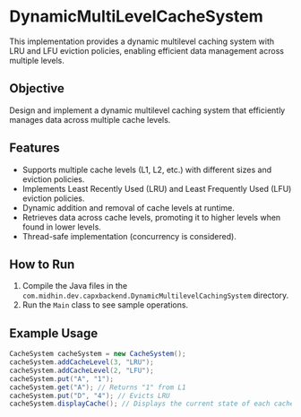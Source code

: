 # DynamicMultiLevelCacheSystem
This implementation provides a dynamic multilevel caching system with LRU and LFU eviction policies, enabling efficient data management across multiple levels.


## Objective
Design and implement a dynamic multilevel caching system that efficiently manages data across multiple cache levels.

## Features
- Supports multiple cache levels (L1, L2, etc.) with different sizes and eviction policies.
- Implements Least Recently Used (LRU) and Least Frequently Used (LFU) eviction policies.
- Dynamic addition and removal of cache levels at runtime.
- Retrieves data across cache levels, promoting it to higher levels when found in lower levels.
- Thread-safe implementation (concurrency is considered).

## How to Run
1. Compile the Java files in the `com.midhin.dev.capxbackend.DynamicMultilevelCachingSystem` directory.
2. Run the `Main` class to see sample operations.

## Example Usage
```java
CacheSystem cacheSystem = new CacheSystem();
cacheSystem.addCacheLevel(3, "LRU");
cacheSystem.addCacheLevel(2, "LFU");
cacheSystem.put("A", "1");
cacheSystem.get("A"); // Returns "1" from L1
cacheSystem.put("D", "4"); // Evicts LRU
cacheSystem.displayCache(); // Displays the current state of each cache level.
